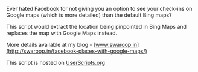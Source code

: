 Ever hated Facebook for not giving you an option to see your check-ins on Google maps (which is more detailed) than the default Bing maps?

This script would extract the location being pinpointed in Bing Maps and replaces the map with Google Maps instead.

More details available at my blog - [www.swaroop.in](http://swaroop.in/facebook-places-with-google-maps/)

This script is hosted on [UserScripts.org](http://userscripts.org/scripts/show/89230)